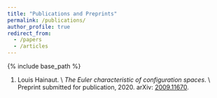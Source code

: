 ```yaml
---
title: "Publications and Preprints"
permalink: /publications/
author_profile: true
redirect_from:
  - /papers
  - /articles
---
```


{% include base_path %}

1. Louis Hainaut. \\
_The Euler characteristic of configuration spaces_. \\
Preprint submitted for publication, 2020.
arXiv: [2009.11670](https://arxiv.org/abs/2009.11670).
